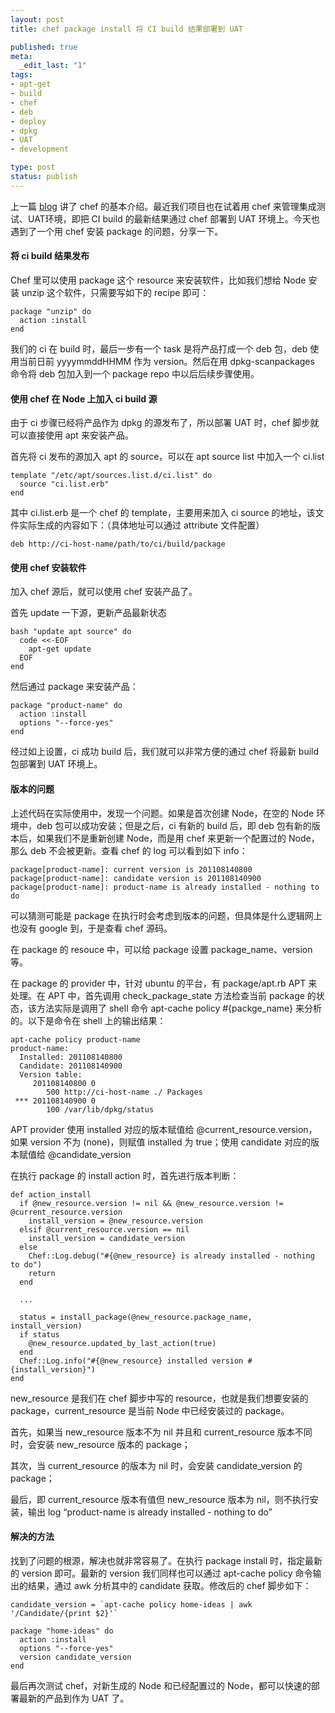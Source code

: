 ```yaml
---
layout: post
title: chef package install 将 CI build 结果部署到 UAT

published: true
meta:
  _edit_last: "1"
tags:
- apt-get
- build
- chef
- deb
- deploy
- dpkg
- UAT
- development

type: post
status: publish
---
```

上一篇 [blog](http://blog.chaojiwudi.com/2011/07/chef-infrastructure-as-code/) 讲了 chef 的基本介绍。最近我们项目也在试着用 chef 来管理集成测试、UAT环境，即把 CI build 的最新结果通过 chef 部署到 UAT 环境上。今天也遇到了一个用 chef 安装 package 的问题，分享一下。

#### 将 ci build 结果发布

Chef 里可以使用 package 这个 resource 来安装软件，比如我们想给 Node 安装 unzip 这个软件，只需要写如下的 recipe 即可：

    package "unzip" do
      action :install
    end

我们的 ci 在 build 时，最后一步有一个 task 是将产品打成一个 deb 包，deb 使用当前日前 yyyymmddHHMM 作为 version。然后在用 dpkg-scanpackages 命令将 deb 包加入到一个 package repo 中以后后续步骤使用。

<!-- more -->

#### 使用 chef 在 Node 上加入 ci build 源

由于 ci 步骤已经将产品作为 dpkg 的源发布了，所以部署 UAT 时，chef 脚步就可以直接使用 apt 来安装产品。

首先将 ci 发布的源加入 apt 的 source，可以在 apt source list 中加入一个 ci.list

    template "/etc/apt/sources.list.d/ci.list" do
      source "ci.list.erb"
    end

其中 ci.list.erb 是一个 chef 的 template，主要用来加入 ci source 的地址，该文件实际生成的内容如下：（具体地址可以通过 attribute 文件配置）

    deb http://ci-host-name/path/to/ci/build/package

#### 使用 chef 安装软件

加入 chef 源后，就可以使用 chef 安装产品了。

首先 update 一下源，更新产品最新状态

    bash "update apt source" do
      code <<-EOF
        apt-get update
      EOF
    end

然后通过 package 来安装产品：

    package "product-name" do
      action :install
      options "--force-yes"
    end

经过如上设置，ci 成功 build 后，我们就可以非常方便的通过 chef 将最新 build 包部署到 UAT 环境上。

#### 版本的问题

上述代码在实际使用中，发现一个问题。如果是首次创建 Node，在空的 Node 环境中，deb 包可以成功安装；但是之后，ci 有新的 build 后，即 deb 包有新的版本后，如果我们不是重新创建 Node，而是用 chef 来更新一个配置过的 Node，那么 deb 不会被更新。查看 chef 的 log 可以看到如下 info：

    package[product-name]: current version is 201108140800
    package[product-name]: candidate version is 201108140900
    package[product-name]: product-name is already installed - nothing to do

可以猜测可能是 package 在执行时会考虑到版本的问题，但具体是什么逻辑网上也没有 google 到，于是查看 chef 源码。

在 package 的 resouce 中，可以给 package 设置 package_name、version 等。

在 package 的 provider 中，针对 ubuntu 的平台，有 package/apt.rb APT 来处理。在 APT 中，首先调用 check_package_state 方法检查当前 package 的状态，该方法实际是调用了 shell 命令 apt-cache policy #{packge_name} 来分析的。以下是命令在 shell 上的输出结果：

    apt-cache policy product-name
    product-name:
      Installed: 201108140800
      Candidate: 201108140900
      Version table:
         201108140800 0
            500 http://ci-host-name ./ Packages
     *** 201108140900 0
            100 /var/lib/dpkg/status

APT provider 使用 installed 对应的版本赋值给 @current_resource.version，如果 version 不为 (none)，则赋值 installed 为 true；使用 candidate 对应的版本赋值给 @candidate_version

在执行 package 的 install action 时，首先进行版本判断：

    def action_install
      if @new_resource.version != nil && @new_resource.version != @current_resource.version
        install_version = @new_resource.version
      elsif @current_resource.version == nil
        install_version = candidate_version
      else
        Chef::Log.debug("#{@new_resource} is already installed - nothing to do")
        return
      end

      ...

      status = install_package(@new_resource.package_name, install_version)
      if status
        @new_resource.updated_by_last_action(true)
      end
      Chef::Log.info("#{@new_resource} installed version #{install_version}")
    end

new_resource 是我们在 chef 脚步中写的 resource，也就是我们想要安装的 package，current_resource 是当前 Node 中已经安装过的 package。

首先，如果当 new_resource 版本不为 nil 并且和 current_resource 版本不同时，会安装 new_resource 版本的 package；

其次，当 current_resource 的版本为 nil 时，会安装 candidate_version 的 package；

最后，即 current_resource 版本有值但 new_resource 版本为 nil，则不执行安装，输出 log “product-name is already installed - nothing to do”

#### 解决的方法

找到了问题的根源，解决也就非常容易了。在执行 package install 时，指定最新的 version 即可。最新的 version 我们同样也可以通过 apt-cache policy 命令输出的结果，通过 awk 分析其中的 candidate 获取。修改后的 chef 脚步如下：

    candidate_version = `apt-cache policy home-ideas | awk '/Candidate/{print $2}'`

    package "home-ideas" do
      action :install
      options "--force-yes"
      version candidate_version
    end

最后再次测试 chef，对新生成的 Node 和已经配置过的 Node，都可以快速的部署最新的产品到作为 UAT 了。
